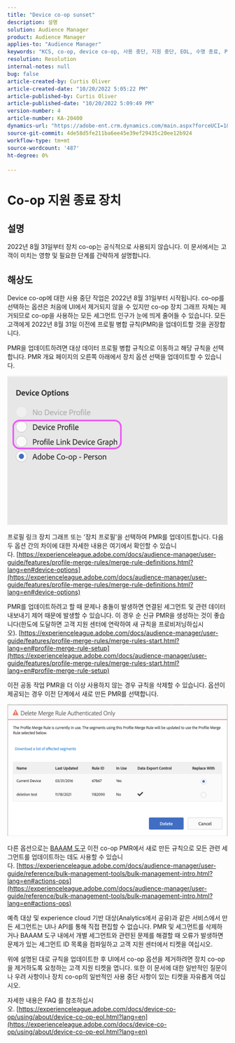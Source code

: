 ```yaml
---
title: "Device co-op sunset"
description: 설명
solution: Audience Manager
product: Audience Manager
applies-to: "Audience Manager"
keywords: "KCS, co-op, device co-op, 사용 중단, 지원 중단, EOL, 수명 종료, PMR, 프로필 병합 규칙, 장치 결합, 장치 프로필"
resolution: Resolution
internal-notes: null
bug: false
article-created-by: Curtis Oliver
article-created-date: "10/20/2022 5:05:22 PM"
article-published-by: Curtis Oliver
article-published-date: "10/20/2022 5:09:49 PM"
version-number: 4
article-number: KA-20400
dynamics-url: "https://adobe-ent.crm.dynamics.com/main.aspx?forceUCI=1&pagetype=entityrecord&etn=knowledgearticle&id=d066325f-9950-ed11-bba2-0022480868ff"
source-git-commit: 4de58d5fe211ba6ee45e39ef29435c20ee12b924
workflow-type: tm+mt
source-wordcount: '487'
ht-degree: 0%

---
```


# Co-op 지원 종료 장치

## 설명

2022년 8월 31일부터 장치 co-op는 공식적으로 사용되지 않습니다. 이 문서에서는 고객이 미치는 영향 및 필요한 단계를 간략하게 설명합니다. 

## 해상도


Device co-op에 대한 사용 중단 작업은 2022년 8월 31일부터 시작됩니다. co-op를 선택하는 옵션은 처음에 UI에서 제거되지 않을 수 있지만 co-op 장치 그래프 자체는 제거되므로 co-op을 사용하는 모든 세그먼트 인구가 눈에 띄게 줄어들 수 있습니다. 모든 고객에게 2022년 8월 31일 이전에 프로필 병합 규칙(PMR)을 업데이트할 것을 권장합니다.

PMR을 업데이트하려면 대상 데이터 프로필 병합 규칙으로 이동하고 해당 규칙을 선택합니다. PMR 개요 페이지의 오른쪽 아래에서 장치 옵션 선택을 업데이트할 수 있습니다.

![](assets/29cf3d52-d61f-ed11-b83e-0022480868ff.png)

프로필 링크 장치 그래프 또는 &#39;장치 프로필&#39;을 선택하여 PMR를 업데이트합니다. 다음 두 옵션 간의 차이에 대한 자세한 내용은 여기에서 확인할 수 있습니다. [https://experienceleague.adobe.com/docs/audience-manager/user-guide/features/profile-merge-rules/merge-rule-definitions.html?lang=en#device-options](https://experienceleague.adobe.com/docs/audience-manager/user-guide/features/profile-merge-rules/merge-rule-definitions.html?lang=en#device-options)

PMR를 업데이트하려고 할 때 문제나 충돌이 발생하면 연결된 세그먼트 및 관련 데이터 내보내기 제어 때문에 발생할 수 있습니다. 이 경우 순 신규 PMR을 생성하는 것이 좋습니다(한도에 도달하면 고객 지원 센터에 연락하여 새 규칙을 프로비저닝하십시오). [https://experienceleague.adobe.com/docs/audience-manager/user-guide/features/profile-merge-rules/merge-rules-start.html?lang=en#profile-merge-rule-setup](https://experienceleague.adobe.com/docs/audience-manager/user-guide/features/profile-merge-rules/merge-rules-start.html?lang=en#profile-merge-rule-setup)

이전 공동 작업 PMR을 더 이상 사용하지 않는 경우 규칙을 삭제할 수 있습니다. 옵션이 제공되는 경우 이전 단계에서 새로 만든 PMR를 선택합니다.

![](assets/82d7968f-9950-ed11-bba2-0022480868ff.png)

다른 옵션으로는 [BAAAM 도구](https://experienceleague.adobe.com/docs/audience-manager/user-guide/reference/bulk-management-tools/bulk-management-intro.html?lang=en) 이전 co-op PMR에서 새로 만든 규칙으로 모든 관련 세그먼트를 업데이트하는 데도 사용할 수 있습니다. [https://experienceleague.adobe.com/docs/audience-manager/user-guide/reference/bulk-management-tools/bulk-management-intro.html?lang=en#actions-ops](https://experienceleague.adobe.com/docs/audience-manager/user-guide/reference/bulk-management-tools/bulk-management-intro.html?lang=en#actions-ops)

예측 대상 및 experience cloud 기반 대상(Analytics에서 공유)과 같은 서비스에서 만든 세그먼트는 UI나 API를 통해 직접 편집할 수 없습니다. PMR 및 세그먼트를 삭제하거나 BAAAM 도구 내에서 개별 세그먼트와 관련된 문제를 해결할 때 오류가 발생하면 문제가 있는 세그먼트 ID 목록을 컴파일하고 고객 지원 센터에서 티켓을 여십시오. 

위에 설명된 대로 규칙을 업데이트한 후 UI에서 co-op 옵션을 제거하려면 장치 co-op을 제거하도록 요청하는 고객 지원 티켓을 엽니다. 또한 이 문서에 대한 일반적인 질문이나 우려 사항이나 장치 co-op의 일반적인 사용 중단 사항이 있는 티켓을 자유롭게 여십시오.

자세한 내용은 FAQ 를 참조하십시오. [https://experienceleague.adobe.com/docs/device-co-op/using/about/device-co-op-eol.html?lang=en](https://experienceleague.adobe.com/docs/device-co-op/using/about/device-co-op-eol.html?lang=en)
